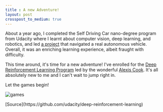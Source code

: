 ```yaml
---
title : A new Adventure!
layout: post
crosspost_to_medium: true
---
```


About a year ago, I completed the Self Driving Car nano-degree program from Udacity where I learnt about computer vision, deep learning, and robotics, and led [a project](https://github.com/tokyo-drift/capstone-project) that navigated a real autonomous vehicle. Overall, it was an enriching learning experience, albeit fraught with difficulty.

This time around, it's time for a new adventure! I've enrolled for the [Deep Reinforcement Learning Program](https://in.udacity.com/course/deep-reinforcement-learning-nanodegree--nd893) led by the wonderful [Alexis Cook](https://www.linkedin.com/in/alexis-cook-a6127753/). It's all absolutely new to me and I can't wait to jump right in.

Let the games begin!

![games]({{site.url}}/images/deep-reinforcement-learning.gif)
<div></div>
[Source](https://github.com/udacity/deep-reinforcement-learning)
